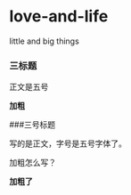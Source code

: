 # love-and-life
little and big things

### 三标题

正文是五号

**加粗**


###三号标题

写的是正文，字号是五号字体了。

加粗怎么写？

**加粗了**

